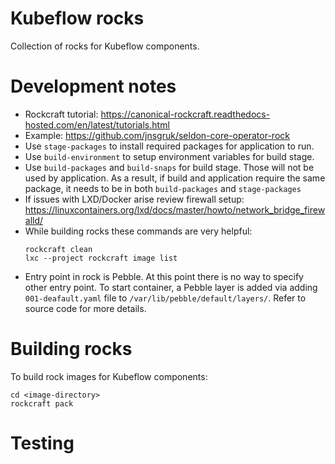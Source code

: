 # Kubeflow rocks

Collection of rocks for Kubeflow components.

# Development notes
- Rockcraft tutorial:
  https://canonical-rockcraft.readthedocs-hosted.com/en/latest/tutorials.html
- Example:
  https://github.com/jnsgruk/seldon-core-operator-rock
- Use `stage-packages` to install required packages for application to run.
- Use `build-environment` to setup environment variables for build stage.
- Use `build-packages` and `build-snaps` for build stage. Those will not be used by application. As a result, if build and application require the same package, it needs to be in both `build-packages` and `stage-packages`
- If issues with LXD/Docker arise review firewall setup:
  https://linuxcontainers.org/lxd/docs/master/howto/network_bridge_firewalld/
- While building rocks these commands are very helpful:
  ```
  rockcraft clean
  lxc --project rockcraft image list
  ```
- Entry point in rock is Pebble. At this point there is no way to specify other entry point. To start container, a Pebble layer is added via adding `001-deafault.yaml` file to `/var/lib/pebble/default/layers/`. Refer to source code for more details.

# Building rocks

To build rock images for Kubeflow components:
```
cd <image-directory>
rockcraft pack
```

# Testing

